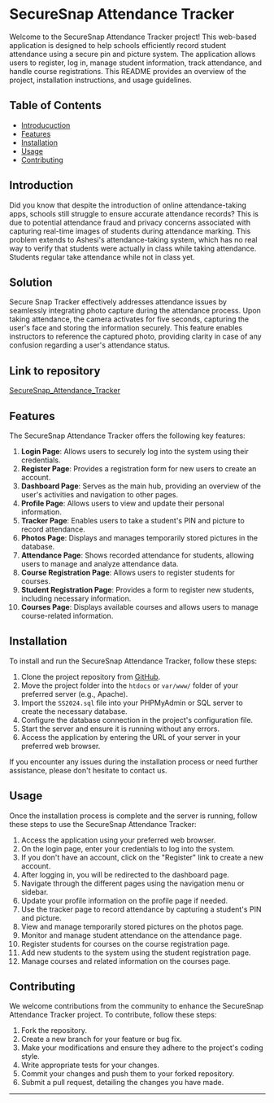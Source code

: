 # SecureSnap Attendance Tracker

Welcome to the SecureSnap Attendance Tracker project! This web-based application is designed to help schools efficiently record student attendance using a secure pin and picture system. The application allows users to register, log in, manage student information, track attendance, and handle course registrations. This README provides an overview of the project, installation instructions, and usage guidelines.

## Table of Contents
- [Introducuction](#introduction)
- [Features](#features)
- [Installation](#installation)
- [Usage](#usage)
- [Contributing](#contributing)

## Introduction
Did you know that despite the introduction of online attendance-taking apps, schools still struggle to ensure accurate attendance records? This is due to potential attendance fraud and privacy concerns associated with capturing real-time images of students during attendance marking.
This problem extends to Ashesi's attendance-taking system, which has no real way to verify that students were actually in class while taking attendance. Students regular take attendance while not in class yet.

## Solution
Secure Snap Tracker effectively addresses attendance issues by seamlessly integrating photo capture during the attendance process. Upon taking attendance, the camera activates for five seconds, capturing the user's face and storing the information securely. This feature enables instructors to reference the captured photo, providing clarity in case of any confusion regarding a user's attendance status.


## Link to repository
[SecureSnap_Attendance_Tracker](https://github.com/e-c-centric/SecureSnap_Attendance_Tracker.git)


## Features
The SecureSnap Attendance Tracker offers the following key features:

1. **Login Page**: Allows users to securely log into the system using their credentials.
2. **Register Page**: Provides a registration form for new users to create an account.
3. **Dashboard Page**: Serves as the main hub, providing an overview of the user's activities and navigation to other pages.
4. **Profile Page**: Allows users to view and update their personal information.
5. **Tracker Page**: Enables users to take a student's PIN and picture to record attendance.
6. **Photos Page**: Displays and manages temporarily stored pictures in the database.
7. **Attendance Page**: Shows recorded attendance for students, allowing users to manage and analyze attendance data.
8. **Course Registration Page**: Allows users to register students for courses.
9. **Student Registration Page**: Provides a form to register new students, including necessary information.
10. **Courses Page**: Displays available courses and allows users to manage course-related information.

## Installation
To install and run the SecureSnap Attendance Tracker, follow these steps:

1. Clone the project repository from [GitHub](https://github.com/e-c-centric/SecureSnap_Attendance_Tracker.git).
2. Move the project folder into the `htdocs` or `var/www/` folder of your preferred server (e.g., Apache).
3. Import the `SS2024.sql` file into your PHPMyAdmin or SQL server to create the necessary database.
4. Configure the database connection in the project's configuration file.
5. Start the server and ensure it is running without any errors.
6. Access the application by entering the URL of your server in your preferred web browser.

If you encounter any issues during the installation process or need further assistance, please don't hesitate to contact us.

## Usage
Once the installation process is complete and the server is running, follow these steps to use the SecureSnap Attendance Tracker:

1. Access the application using your preferred web browser.
2. On the login page, enter your credentials to log into the system.
3. If you don't have an account, click on the "Register" link to create a new account.
4. After logging in, you will be redirected to the dashboard page.
5. Navigate through the different pages using the navigation menu or sidebar.
6. Update your profile information on the profile page if needed.
7. Use the tracker page to record attendance by capturing a student's PIN and picture.
8. View and manage temporarily stored pictures on the photos page.
9. Monitor and manage student attendance on the attendance page.
10. Register students for courses on the course registration page.
11. Add new students to the system using the student registration page.
12. Manage courses and related information on the courses page.

## Contributing
We welcome contributions from the community to enhance the SecureSnap Attendance Tracker project. To contribute, follow these steps:

1. Fork the repository.
2. Create a new branch for your feature or bug fix.
3. Make your modifications and ensure they adhere to the project's coding style.
4. Write appropriate tests for your changes.
5. Commit your changes and push them to your forked repository.
6. Submit a pull request, detailing the changes you have made.

---